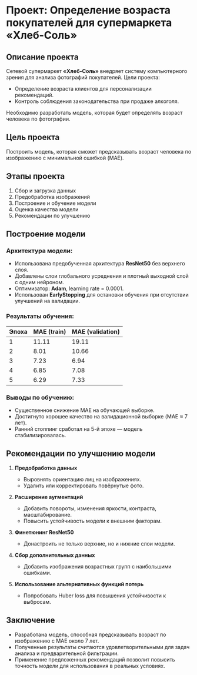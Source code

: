 # Проект: Определение возраста покупателей для супермаркета «Хлеб-Соль»

## Описание проекта

Сетевой супермаркет **«Хлеб-Соль»** внедряет систему компьютерного зрения для анализа фотографий покупателей. Цели проекта:
- Определение возраста клиентов для персонализации рекомендаций.
- Контроль соблюдения законодательства при продаже алкоголя.

Необходимо разработать модель, которая будет определять возраст человека по фотографии.

## Цель проекта

Построить модель, которая сможет предсказывать возраст человека по изображению с минимальной ошибкой (MAE).

## Этапы проекта

1. Сбор и загрузка данных
2. Предобработка изображений
3. Построение и обучение модели
4. Оценка качества модели
5. Рекомендации по улучшению

## Построение модели

### Архитектура модели:
- Использована предобученная архитектура **ResNet50** без верхнего слоя.
- Добавлены слои глобального усреднения и плотный выходной слой с одним нейроном.
- Оптимизатор: **Adam**, learning rate = 0.0001.
- Использован **EarlyStopping** для остановки обучения при отсутствии улучшений на валидации.

### Результаты обучения:

| Эпоха | MAE (train) | MAE (validation) |
|--------|-------------|-----------------|
| 1      | 11.11       | 19.11           |
| 2      | 8.01        | 10.66           |
| 3      | 7.23        | 6.94            |
| 4      | 6.85        | 7.08            |
| 5      | 6.29        | 7.33            |

### Выводы по обучению:
- Существенное снижение MAE на обучающей выборке.
- Достигнуто хорошее качество на валидационной выборке (MAE ≈ 7 лет).
- Ранний стоппинг сработал на 5-й эпохе — модель стабилизировалась.

## Рекомендации по улучшению модели

1. **Предобработка данных**  
   - Выровнять ориентацию лиц на изображениях.
   - Удалить или корректировать повёрнутые фото.

2. **Расширение аугментаций**  
   - Добавить повороты, изменения яркости, контраста, масштабирование.
   - Повысить устойчивость модели к внешним факторам.

3. **Финетюнинг ResNet50**  
   - Донастроить не только верхние, но и нижние слои модели.

4. **Сбор дополнительных данных**  
   - Добавить изображения возрастных групп с наибольшими ошибками.

5. **Использование альтернативных функций потерь**  
   - Попробовать Huber loss для повышения устойчивости к выбросам.

## Заключение

- Разработана модель, способная предсказывать возраст по изображению с MAE около 7 лет.
- Полученные результаты считаются удовлетворительными для задач анализа и предварительной фильтрации.
- Применение предложенных рекомендаций позволит повысить точность модели для использования в реальных условиях.
